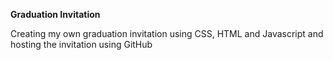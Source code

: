 **Graduation Invitation**

Creating my own graduation invitation using CSS, HTML and Javascript and hosting the invitation using GitHub
